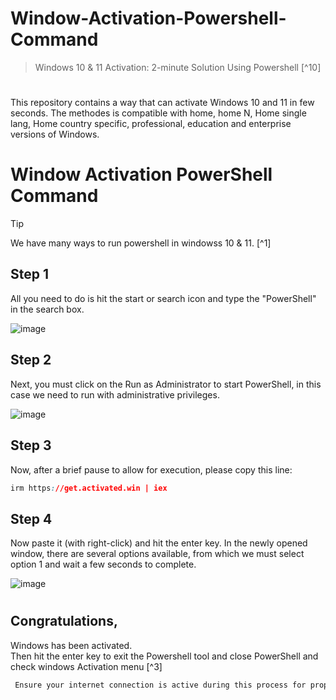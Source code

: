 # Window-Activation-Powershell-Command

> Windows 10 &amp; 11 Activation: 2-minute Solution Using Powershell [^10]

#

This repository contains a way that can activate Windows 10 and 11 in few seconds. The methodes is compatible with home, home N, Home single lang, Home country specific, professional, education and enterprise versions of Windows.

# Window Activation PowerShell Command
> [!TIP]
> We have many ways to run powershell in windowss 10 & 11. [^1]

## Step 1 
All you need to do is hit the start or search icon and type the "PowerShell" in the search box.

![image](https://github.com/user-attachments/assets/9022d236-0b32-494d-b055-1b5cfc1c4dd9)

## Step 2
Next, you must click on the Run as Administrator to start PowerShell, in this case we need to run with administrative privileges.

![image](https://github.com/user-attachments/assets/d3901eb4-b130-4f18-b7a4-6d010fabe4fc)

## Step 3
Now, after a brief pause to allow for execution, please copy this line:

```CSS
irm https://get.activated.win | iex
```

## Step 4
Now paste it (with right-click) and hit the enter key. In the newly opened window, there are several options available, from which we must select option 1 and wait a few seconds to complete.



![image](https://github.com/user-attachments/assets/71aa0d37-d260-43c6-9f93-fdd33ffe93d6)
#


## Congratulations,
Windows has been activated.  
Then hit the enter key to exit the Powershell tool and close PowerShell and check windows Activation menu [^3]


[^6]: To see windows activation status you must to go:  
***Settings → Update & Security → activation menu.***

```CSS
 Ensure your internet connection is active during this process for proper activation.
```
